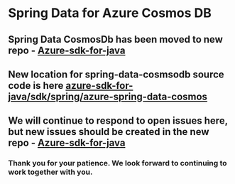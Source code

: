 # Spring Data for Azure Cosmos DB 

## Spring Data CosmosDb has been moved to new repo - [Azure-sdk-for-java](https://github.com/Azure/azure-sdk-for-java)
## New location for spring-data-cosmsodb source code is here [azure-sdk-for-java/sdk/spring/azure-spring-data-cosmos](https://github.com/Azure/azure-sdk-for-java/tree/main/sdk/spring/azure-spring-data-cosmos) 

## We will continue to respond to open issues here, but new issues should be created in the new repo - [Azure-sdk-for-java](https://github.com/Azure/azure-sdk-for-java)

### Thank you for your patience. We look forward to continuing to work together with you.

